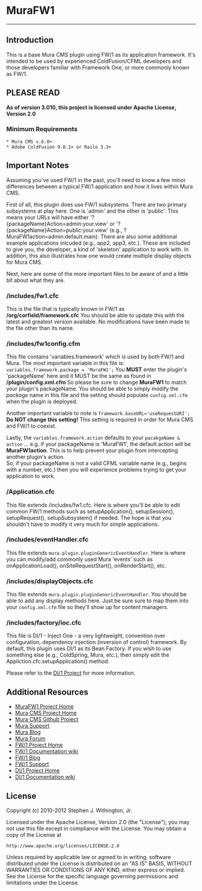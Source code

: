 # MuraFW1
-------------------------------------------------------------------------------

## Introduction
This is a base Mura CMS plugin using FW/1 as its application 
framework.  It's intended to be used by experienced 
ColdFusion/CFML developers and those developers familiar with 
Framework One, or more commonly known as FW/1.


## PLEASE READ
**As of version 3.010, this project is licensed under Apache License, Version 2.0**

### Minimum Requirements
	* Mura CMS v.6.0+
	* Adobe ColdFusion 9.0.1+ or Railo 3.3+

## Important Notes
Assuming you've used FW/1 in the past, you'll need to know 
a few minor differences between a typical FW/1 application 
and how it lives within Mura CMS. 

First of all, this plugin does use FW/1 subsystems. There are 
two primary subsystems at play here. One is 'admin' and the 
other is 'public'. This means your URLs will have either 
'?{packageName}Action=admin:your.view' or 
'?{packageName}Action=public:your.view' (e.g., 
?MuraFW1action=admin:default.main). There are also some
additional example applications inlcuded (e.g., app2, app3, etc.).
These are included to give you, the developer, a kind of
'skeleton' application to work with. In addition, this also
illustrates how one would create multiple display objects for
Mura CMS.

Next, here are some of the more important files to be aware of 
and a little bit about what they are.


### /includes/fw1.cfc
This is the file that is typically known in FW/1 as 
**/org/corfield/framework.cfc** You should be able to update this 
with the latest and greatest version available. No modifications 
have been made to the file other than its name.

### /includes/fw1config.cfm
This file contains 'variables.framework' which is used by both 
FW/1 and Mura. The most important variable in this file is: 
`variables.framework.package = 'MuraFW1';` You **MUST** enter 
the plugin's 'packageName' here and it MUST be the same as found 
in **/plugin/config.xml.cfm**  So please be sure to change 
**MuraFW1** to match your plugin's packageName. You should be 
able to simply modify the *package* name in this file and the 
setting should populate `config.xml.cfm` when the plugin is deployed.

Another important variable to note is `framework.baseURL='useRequestURI';`
**Do NOT change this setting!** This setting is required in order 
for Mura CMS and FW/1 to coexist.

Lastly, the `variables.framework.action` defaults to your 
`pacakgeName & action` ... e.g. if your packageName is 'MuraFW1', 
the default action will be **MuraFW1action**.  This is to help 
prevent your plugin from intercepting another plugin's action.  
So, if your packageName is not a valid CFML variable name 
(e.g., begins with a number, etc.) then you will experience 
problems trying to get your application to work.

### /Application.cfc
This file extends /includes/fw1.cfc. Here is where you'll be able 
to edit common FW/1 methods such as setupApplication(), setupSession(), 
setupRequest(), setupSubsystem() if needed. The hope is that you 
shouldn't have to modify it very much for simple applications.

### /includes/eventHandler.cfc
This file extends `mura.plugin.pluginGenericEventHandler`.  Here is 
where you can modify/add commonly used Mura 'events' such as 
onApplicationLoad(), onSiteRequestStart(), onRenderStart(), etc.

### /includes/displayObjects.cfc
This file extends `mura.plugin.pluginGenericEventHandler`.  You 
should be able to add any display methods here.  Just be sure sure 
to map them into your `config.xml.cfm` file so they'll show up for 
content managers.

### /includes/factory/ioc.cfc
This file is DI/1 - Inject One - a very lightweight, convention over
configuration, dependency injection (inversion of control) framework.
By default, this plugin uses DI/1 as its Bean Factory. If you wish
to use something else (e.g., ColdSpring, Mura, etc.), then simply
edit the Appliction.cfc:setupApplication() method.

Please refer to the [DI/1 Project](https://github.com/seancorfield/di1)
for more information.


## Additional Resources
* [MuraFW1 Project Home](http://github.com/stevewithington/MuraFW1)
* [Mura CMS Project Home](http://www.getmura.com)
* [Mura CMS Github Project](http://github.com/blueriver/MuraCMS.git)
* [Mura Support](http://www.getmura.com/index.cfm/support/)
* [Mura Blog](http://www.getmura.com/index.cfm/blog/)
* [Mura Forum](http://www.getmura.com/forum/)
* [FW/1 Project Home](http://fw1.riaforge.org)
* [FW/1 Documentation wiki](http://github.com/seancorfield/fw1/wiki)
* [FW/1 Blog](http://corfield.org/blog/archives.cfm/category/fw1)
* [FW/1 Support](http://groups.google.com/group/framework-one/)
* [DI/1 Project Home](https://github.com/seancorfield/di1)
* [DI/1 Documentation wiki](https://github.com/seancorfield/di1/wiki)

## License
Copyright (c) 2010-2012 Stephen J. Withington, Jr.

Licensed under the Apache License, Version 2.0 (the "License");
you may not use this file except in compliance with the License.
You may obtain a copy of the License at

	http://www.apache.org/licenses/LICENSE-2.0

Unless required by applicable law or agreed to in writing, software
distributed under the License is distributed on an "AS IS" BASIS,
WITHOUT WARRANTIES OR CONDITIONS OF ANY KIND, either express or implied.
See the License for the specific language governing permissions and
limitations under the License.